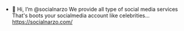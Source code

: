 - 👋 Hi, I’m @socialnarzo
 We provide all type of social media services 
That's boots your socialmedia account like celebrities...
https://socialnarzo.com/

<!---
socialnarzo/socialnarzo is a ✨ special ✨ repository because its `README.md` (this file) appears on your GitHub profile.
You can click the Preview link to take a look at your changes.
--->
